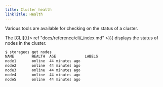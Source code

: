 ```yaml
---
title: Cluster health
linkTitle: Health
---
```


Various tools are available for checking on the status of a cluster.

The [CLI]({{< ref "docs/reference/cli/_index.md" >}}) displays the
status of nodes in the cluster.

```bash
$ storageos get nodes
NAME        HEALTH  AGE             LABELS
node1       online  44 minutes ago
node2       online  44 minutes ago
node3       online  44 minutes ago
node4       online  44 minutes ago
node5       online  44 minutes ago
```
